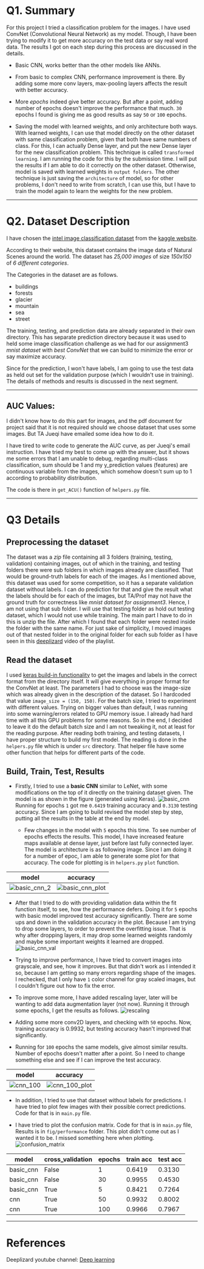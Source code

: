 # Q1. Summary
For this project I tried a classification problem for the images. I have used ConvNet (Convolutional Neural Network) as my model. Though, I have been trying to modify it to get more accuracy on the test data or say real word data. The results I got on each step during this process are discussed in the details.

- Basic CNN, works better than the other models like ANNs.

- From basic to complex CNN, performance improvement is there. By adding some more conv layers, max-pooling layers affects the result with better accuracy.

- More *epochs* indeed give better accuracy. But after a point, adding number of epochs doesn't improve the performance that much. `30` epochs I found is giving me as good results as say `50` or `100` epochs.

- Saving the model with learned weights, and only architecture both ways. With learned weights, I can use that model directly on the other dataset with same classification problem, given that both have same numbers of class. For this, I can actually Dense layer, and put the new Dense layer for the new classification problem. This technique is called `transformed learning`. I am running the code for this by the submission time. I will put the results if I am able to do it correctly on the other dataset. Otherwise, model is saved with learned weights in `output folders`. The other technique is just saving the `architecture` of model, so for other problems, I don't need to write from scratch, I can use this, but I have to train the model again to learn the weights for the new problem.

---

# Q2. Dataset Description

I have chosen the [intel image classification dataset][1] from the [kaggle website][2].

According to their website, this dataset contains the image data of Natural Scenes around the world. The dataset has *25,000 images* of size *150x150* of *6 different categories*.

The Categories in the dataset are as follows.
- buildings
- forests
- glacier
- mountain
- sea
- street

The training, testing, and prediction data are already separated in their own directory. This has separate prediction directory because it was used to held some image classification challenge as we had for our assignment3 *mnist dataset* with *best ConvNet* that we can build to minimize the error or say maximize accuracy.

Since for the prediction, I won't have labels, I am going to use the test data as held out set for the validation purpose (which I wouldn't use in training). The details of methods and results is discussed in the next segment.

---

## AUC Values:

I didn't know how to do this part for images, and the pdf document for project said that it is not required should we choose dataset that uses some images. But TA Jueqi have emailed some idea how to do it.

I have tired to write code to generate the AUC curve, as per Jueqi's email instruction. I have tried my best to come up with the answer, but it shows me some errors that I am unable to debug, regarding multi-class classification, sum should be 1 and my y_prediction values (features) are continuous variable from the images, which somehow doesn't sum up to 1 according to probability distribution.

The code is there in `get_ACU()` function of `helpers.py` file.

---

# Q3 Details

## Preprocessing the dataset
The dataset was a *zip* file containing all 3 folders (training, testing, validation) containing images, out of which in the training, and testing folders there were sub folders in which images already are classified. That would be ground-truth labels for each of the images. As I mentioned above, this dataset was used for some competition, so it has a separate validation dataset without labels. I can do prediction for that and give the result what the labels should be for each of the images, but TA/Prof may not have the ground truth for correctness like *mnist dataset for assignment3*. Hence, I am not using that sub folder. I will use that testing folder as hold out testing dataset, which I would not use while training. The main part I have to do in this is unzip the file. After which I found that each folder were nested inside the folder with the same name. For just sake of simplicity, I moved images out of that nested folder in to the original folder for each sub folder as I have seen in this [deeplizard][3] video of the playlist.

## Read the dataset
I used [keras build-in functionality][4] to get the images and labels in the correct format from the directory itself. It will give everything in proper format for the ConvNet at least. The parameters I had to choose was the image-size which was already given in the description of the dataset. So I hardcoded that value `image_size = (150, 150)`. For the batch size, I tried to experiment with different values. Trying on bigger values than default, I was running into some warning/errors related to GPU memory issue. I already had hard time with all this GPU problems for some reasons. So in the end, I decided to leave it do the default batch size and I am not tweaking it, not at least for the reading purpose. After reading both training, and testing datasets, I have proper structure to build my first model. The reading is done in the `helpers.py` file which is under `src` directory. That helper file have some other function that helps for different parts of the code.

## Build, Train, Test, Results


- Firstly, I tried to use a **basic CNN** similar to LeNet, with some modifications on the top of it directly on the training dataset given. The model is as shown in the figure (generated using Keras). ![basic_cnn](figs/models/1.png)<br/>Running for epochs `1` got me `0.6419` training accuracy and `0.3130` testing accuracy. Since I am going to build revised the model step by step, putting all the results in the table at the end by model.

  - Few changes in the model with `5` epochs this time. To see number of epochs effects the results. This model, I have increased feature maps available at dense layer, just before last fully connected layer. The model is architecture is as following image. Since I am doing it for a number of epoc, I am able to generate some plot for that accuracy. The code for plotting is in `helpers.py` `plot` function.

|model|accuracy|
|---|---|
|![basic_cnn_2](figs/models/2.png)|![basic_cnn_plot](figs/performance/1.png)|

- After that I tried to do with providing validation data within the fit function itself, to see, how the performance defers. Doing it for `5` epochs with basic model improved test accuracy significantly. There are some ups and down in the validation accuracy in the plot. Because I am trying to drop some layers, to order to prevent the overfitting issue. That is why after dropping layers, it may drop some learned weights randomly and maybe some important weights it learned are dropped.
  ![basic_cnn_val](figs/performance/3.png)

- Trying to improve performance, I have tried to convert images into grayscale, and see, how it improves. But that didn't work as I intended it so, because I am getting so many errors regarding shape of the images. I rechecked, that I only have `1` color channel for gray scaled images, but I couldn't figure out how to fix the error.

- To improve some more, I have added rescaling layer, later will be wanting to add data augmentation layer (not now). Running it through some epochs, I get the results as follows. ![rescaling](figs/performance/5.png)


- Adding some more conv2D layers, and checking with `50` epochs. Now, training accuracy is 0.9932, but testing accuracy hasn't improved that significantly.

- Running for `100` epochs the same models, give almost similar results. Number of epochs doesn't matter after a point. So I need to change something else and see if I can improve the test accuracy.

|model|accuracy|
|---|---|
|![cnn_100](figs/models/5.png)|![cnn_100_plot](figs/performance/4.png)|

- In addition, I tried to use that dataset without labels for predictions. I have tried to plot few images with their possible correct predictions. Code for that is in `main.py` file.

- I have tried to plot the confusion matrix. Code for that is in `main.py` file, Results is in `fig/performance` folder. This plot didn't come out as I wanted it to be. I missed something here when plotting. ![confusion_matrix](figs/performance/cmatrix.png)

| model | cross_validation | epochs | train acc | test acc |
|---|---|---|---|---|
| basic_cnn | False | 1 | 0.6419 | 0.3130 |
| basic_cnn | False | 30 | 0.9955 | 0.4530 |
| basic_cnn | True  | 5 | 0.8421 | 0.7264 |
| cnn       | True  | 50 | 0.9932 | 0.8002 |
| cnn       | True  | 100 | 0.9966 | 0.7967 |


---

# References

[1]: https://www.kaggle.com/puneet6060/intel-image-classification
[2]: https://www.kaggle.com/
[3]: https://www.youtube.com/watch?v=_L2uYfVV48I&list=PLZbbT5o_s2xrwRnXk_yCPtnqqo4_u2YGL&index=10
[4]: https://keras.io/examples/vision/image_classification_from_scratch/

Deeplizard youtube channel: [Deep learning](https://www.youtube.com/playlist?list=PLZbbT5o_s2xrwRnXk_yCPtnqqo4_u2YGL)
